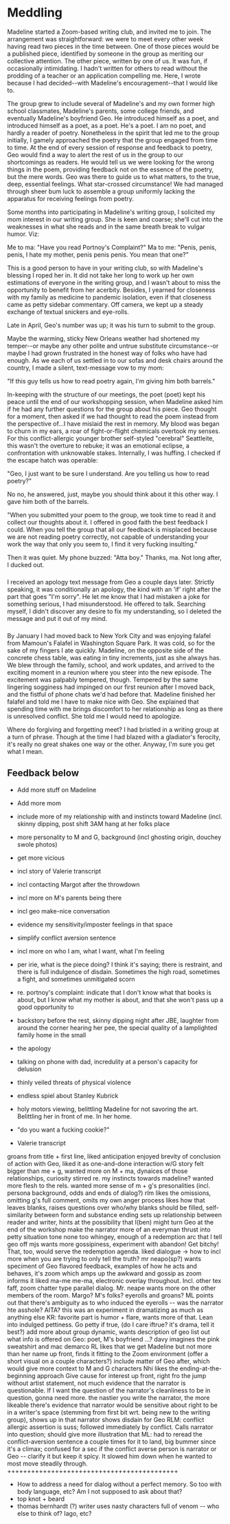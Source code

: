 # Meddling

Madeline started a Zoom-based writing club, and invited me to join. The arrangement was straightforward: we were to meet every other week having read two pieces in the time between. One of those pieces would be a published piece, identified by someone in the group as meriting our collective attention. The other piece, written by one of us. It was fun, if occasionally intimidating. I hadn't written for others to read without the prodding of a teacher or an application compelling me. Here, I wrote because I had decided--with Madeline's encouragement--that I would like to.

The group grew to include several of Madeline's and my own former high school classmates, Madeline's parents, some college friends, and eventually Madeline's boyfriend Geo. He introduced himself as a poet, and introduced himself as a poet, as a poet. He's a poet. I am no poet, and hardly a reader of poetry. Nonetheless in the spirit that led me to the group initially, I gamely approached the poetry that the group engaged from time to time. At the end of every session of response and feedback to poetry, Geo would find a way to alert the rest of us in the group to our shortcomings as readers. He would tell us we were looking for the wrong things in the poem, providing feedback not on the essence of the poetry, but the mere words. Geo was there to guide us to what matters, to the true, deep, essential feelings. What star-crossed circumstance! We had managed through sheer bum luck to assemble a group uniformly lacking the apparatus for receiving feelings from poetry.

Some months into participating in Madeline's writing group, I solicited my mom interest in our writing group. She is keen and coarse; she'll cut into the weaknesses in what she reads and in the same breath break to vulgar humor. Viz: 

Me to ma: "Have you read Portnoy's Complaint?"
Ma to me: "Penis, penis, penis, I hate my mother, penis penis penis.
You mean that one?"

This is a good person to have in your writing club, so with Madeline's blessing I roped her in. It did not take her long to work up her own estimations of everyone in the writing group, and I wasn't about to miss the opportunity to benefit from her acerbity. Besides, I yearned for closeness with my family as medicine to pandemic isolation, even if that closeness came as petty sidebar commentary. Off camera, we kept up a steady exchange of textual snickers and eye-rolls.

Late in April, Geo's number was up; it was his turn to submit to the group.

Maybe the warming, sticky New Orleans weather had shortened my temper--or maybe any other polite and untrue substitute circumstance--or maybe I had grown frustrated in the honest way of folks who have had enough. As we each of us settled in to our sofas and desk chairs around the country, I made a silent, text-message vow to my mom:

"If this guy tells us how to read poetry again, I'm giving him both barrels."

In-keeping with the structure of our meetings, the poet (poet) kept his peace until the end of our workshopping session, when Madeline asked him if he had any further questions for the group about his piece. Geo thought for a moment, then asked if we had thought to read the poem instead from the perspective of...I have mislaid the rest in memory. My blood was began to churn in my ears, a roar of fight-or-flight chemicals overtook my senses. For this conflict-allergic younger brother self-styled "cerebral" Seattleite, this wasn't the overture to rebuke; it was an emotional eclipse, a confrontation with unknowable stakes. Internally, I was huffing. I checked if the escape hatch was operable:

"Geo, I just want to be sure I understand. Are you telling us how to read poetry?"

No no, he answered, just, maybe you should think about it this other way. I gave him both of the barrels.

"When you submitted your poem to the group, we took time to read it and collect our thoughts about it. I offered in good faith the best feedback I could. When you tell the group that all our feedback is misplaced because we are not reading poetry correctly, not capable of understanding your work the way that only you seem to, I find it very fucking insulting."

Then it was quiet. My phone buzzed: "Atta boy." Thanks, ma. Not long after, I ducked out.

###

I received an apology text message from Geo a couple days later. Strictly speaking, it was conditionally an apology, the kind with an 'if' right after the part that goes "I'm sorry". He let me know that I had mistaken a joke for something serious, I had misunderstood. He offered to talk. Searching myself, I didn't discover any desire to fix my understanding, so I deleted the message and put it out of my mind.

###

By January I had moved back to New York City and was enjoying falafel from Mamoun's Falafel in Washington Square Park. It was cold, so for the sake of my fingers I ate quickly. Madeline, on the opposite side of the concrete chess table, was eating in tiny increments, just as she always has. We blew through the family, school, and work updates, and arrived to the exciting moment in a reunion where you steer into the new episode. The excitement was palpably tempered, though. Tempered by the same lingering sogginess had impinged on our first reunion after I moved back, and the fistful of phone chats we'd had before that. Madeline finished her falafel and told me I have to make nice with Geo. She explained that spending time with me brings discomfort to her relationship as long as there is unresolved conflict. She told me I would need to apologize.

Where do forgiving and forgetting meet? I had bristled in a writing group at a turn of phrase. Though at the time I had blazed with a gladiator's ferocity, it's really no great shakes one way or the other. Anyway, I'm sure you get what I mean.

## Feedback below
+ Add more stuff on Madeline
+ Add more mom
+ include more of my relationship with and instincts toward Madeline (incl. skinny dipping, post shift 3AM hang at her folks place
+ more personality to M and G, background (incl ghosting origin, douchey swole photos)
+ get more vicious
+ incl story of Valerie transcript
+ incl contacting Margot after the throwdown
+ incl more on M's parents being there
+ incl geo make-nice conversation
+ evidence my sensitivity/imposter feelings in that space
+ simplify conflict aversion sentence
+ incl more on who I am, what I want, what I'm feeling
+ per irie, what is the piece doing? I think it's saying; there is restraint, and there is full indulgence of disdain. Sometimes the high road, sometimes a fight, and sometimes unmitigated scorn
+ re. portnoy's complaint: indicate that I don't know what that books is about, but I know what my mother is about, and that she won't pass up a good opportunity to 

+ backstory before the rest, skinny dipping night after JBE, laughter from around the corner hearing her pee, the special quality of a lamplighted family home in the small 
+ the apology
+ 	talking on phone with dad, incredulity at a person's capacity for delusion
+  	thinly veiled threats of physical violence
+   endless spiel about Stanley Kubrick
+   holy motors viewing, belittling Madeline for not savoring the art. Belittling her in front of me. In her home. 
+   "do you want a fucking cookie?"
+ Valerie transcript






















































groans from title + first line, liked anticipation
enjoyed brevity of conclusion of action with Geo, liked it as one-and-done interaction w/G
story felt bigger than me + g, wanted more on M + ma, dynaices of those relationships, curiosity stirred re. my instincts towards madeline?
wanted more flesh to the rels.
wanted more sense of m + g's presonalities (incl. persona background, odds and ends of dialog?)
rlm likes the omissions, omitting g's full comment, omits my own anger process
likes how that leaves blanks, raises questions over who/why blanks should be filled, self-similarity between form and substance
ending sets up relationship between reader and writer, hints at the possibility that I(ben) might turn Geo at the end of the workshop
make the narrator more of an everyman thrust into petty situation
tone none too whingey, enough of a redemption arc that I tell geo off
mjs wants more gossipiness, experiment with abandon! Get bitchy! That, too, would serve the redemption agenda.
liked dialogue -> how to incl more when you are trying to only tell the truth?
mr neapo(sp?) wants speciment of Geo flavored feedback, examples of how he acts and behaves, it's zoom which amps up the awkward and gossip as zoom informs it
liked ma-me me-ma, electronic overlay throughout. Incl. other tex faff, zoom chatter type parallel dialog.
Mr. neape wants more on the other members of the room. Margo? M's folks? eyerolls and groans?
ML points out that there's ambiguity as to who induced the eyerolls -- was the narrator hte asshole? AITA?
this was an experiment in dramatizing as much as anything else
KR: favorite part is humor + flare, wants more of that. Lean into indulged pettiness. Go petty if true, (do I care iftrue? it's drama, tell it best?)
add more about group dynamic, wants description of geo
list out what info is offered on Geo: poet, M's boyfriend ...?
davy imagines the pink sweatshirt and mac demarco
RL likes that we get Madeline but not more than her name up front, finds it fitting to the Zoom environment (offer a short visual on a couple characters?)
include matter of Geo after, which would give more context to M and G characters
Nhi likes the ending-at-the-beginning approach
Give cause for interest up front, right fro the jump
without artist statement, not much evidence that the narrator is questionable. If I want the question of the narrator's cleanliness to be in question, gonna need more.
the nastier you write the narrator, the more likeable
there's evidence that narrator would be sensitive about right to be in a writer's space (stemming from first bit wrt. being new to the writing group), shows up in that narrator shows disdain for Geo
RLM: conflict allergic assertion is suss; followed immediately by conflict. Calls narrator into question; should give more illustration that 
ML: had to reread the conflict-aversion sentence a couple times for it to land, big bummer since it's a climax; confused for a sec if the conflict averse person is narrator or Geo -- clarify it but keep it spicy. It slowed him down when he wanted to most move steadily through.
+++++++++++++++++++++++++++++++++++++++++++

+ How to address a need for dialog without a perfect memory. So too with body language, etc? Am I not supposed to ask about that?
+ top knot + beard
+ thomas bernhardt (?) writer uses nasty characters full of venom -- who else to think of? Iago, etc?
